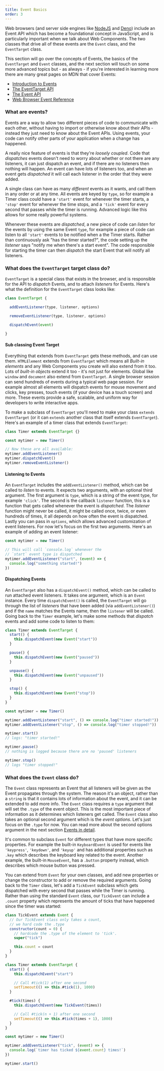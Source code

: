 ```yaml
---
title: Event Basics
order: 3
---
```


Web browsers (and server side engines like [NodeJS][node] and [Deno][deno]) include an Event API which has become a
foundational concept in JavaScript, and is particularly important when we talk about Web Components. The two classes
that drive all of these events are the `Event` class, and the `EventTarget` class.

This section will go over the concepts of Events, the basics of the `EventTarget` and `Event` classes, and the next
section will touch on some more advanced topics but - as always - if you're interested in learning more there are many
great pages on MDN that cover Events:

- [Introduction to Events](https://developer.mozilla.org/en-US/docs/Learn/JavaScript/Building_blocks/Events)
- [The EventTarget API](https://developer.mozilla.org/en-US/docs/Web/API/EventTarget)
- [The Event API](https://developer.mozilla.org/en-US/docs/Web/API/Event)
- [Web Browser Event Reference](https://developer.mozilla.org/en-US/docs/Web/Events)

[node]: https://nodejs.org/en/
[deno]: https://deno.land/

### What are events?

Events are a way to allow two different pieces of code to communicate with each other, without having to import or
otherwise know about their APIs - instead they just need to know about the Event APIs. Using events, your code can
notify other parts of your application when a change has happened.

A really nice feature of events is that they're _loosely coupled_. Code that _dispatches_ events doesn't need to worry
about whether or not there are any listeners, it can just dispatch an event, and if there are no listeners then nothing
will happen. An event can have lots of listeners too, and when an event gets _dispatched_ it will call each listener in
the order that they were added.

A single class can have as many _different_ events as it wants, and call them in any order or at any time. All events
are keyed by `type`, so for example a Timer class could have a `'start'` event for whenever the timer starts, a `'stop'`
event for whenever the time stops, and a `'tick'` event for every second that passes while the timer is running.
Advanced logic like this allows for some really powerful systems.

Whenever these events are _dispatched_, a new piece of code can _listen_ for the events by using the same Event `type`,
for example a piece of code can listen to all `'start'` events to be notified when a the Timer starts. Rather than
continuously ask "has the timer started?", the code setting up the _listener_ says "notify me when there's a start
event". The code responsible for starting the timer can then _dispatch_ the start Event that will notify all listeners.

### What does the `EventTarget` target class do?

`EventTarget` is a special class that exists in the browser, and is responsible for the API to _dispatch_ Events, and to
attach _listeners_ for Events. Here's what the definition for the `EventTarget` class looks like:

```js
class EventTarget {

  addEventListener(type, listener, options)

  removeEventListener(type, listener, options)

  dispatchEvent(event)

}
```

#### Sub classing Event Target

Everything that extends from `EventTarget` gets these methods, and can use them. `HTMLElement` extends from
`EventTarget` which means all _Built-in elements_ and any Web Components you create will also extend from it too. Lots
of _built-in objects_ extend it too - it's not just for elements. Global like `window` and `document` also extend from
`EventTarget`. A single browser session can send hundreds of events during a typical web page session. For example
almost all elements will dispatch events for mouse movement and clicks, key presses, touch events (if your device has a
touch screen) and more. These events provide a safe, scalable, and uniform way for developers to write interactive apps.

To make a subclass of `EventTarget` you'll need to make your class `extends EventTarget` (or it can `extends` another
class that itself extends `EventTarget`). Here's an example of a timer class that extends `EventTarget`:

```js
class Timer extends EventTarget {}

const mytimer = new Timer()

// Now these are all available:
mytimer.addEventListener()
mytimer.dispatchEvent()
mytimer.removeEventListener()
```

#### Listening to Events

An `EventTarget` includes the `addEventListener()` method, which can be called to _listen_ to events. It expects two
arguments, with an optional third argument. The first argument is `type`, which is a string of the event type, for
example `'click'`. The second is the callback `listener` function, this is a function that gets called whenever the
event is _dispatched_. The _listener_ function might never be called, it might be called once, twice, or even hundreds
of times, it all depends on how often the event is dispatched. Lastly you can pass in `options`, which allows advanced
customization of event listeners. For now let's focus on the first two arguments. Here's an example of adding an event
listener:

```js
const mytimer = new Timer()

// This will call `console.log` whenever the
// `start` event type is dispatched
mytimer.addEventListener("start", (event) => {
  console.log("something started!")
})
```

#### Dispatching Events

An `EventTarget` also has a `dispatchEvent()` method, which can be called to run attached event listeners. It takes one
argument, which is an `Event` instance. Every time `dispatchEvent()` is called, the `EventTarget` will go through the
list of _listeners_ that have been added (via `addEventListener()`) and if the `name` matches the Events name, then the
`listener` will be called. Going back to the `Timer` example, let's make some methods that _dispatch_ events and add
some code to listen to them:

```js
class Timer extends EventTarget {
  start() {
    this.dispatchEvent(new Event("start"))
  }

  pause() {
    this.dispatchEvent(new Event("paused"))
  }

  unpause() {
    this.dispatchEvent(new Event("unpaused"))
  }

  stop() {
    this.dispatchEvent(new Event("stop"))
  }
}

const mytimer = new Timer()

mytimer.addEventListener("start", () => console.log("timer started!"))
mytimer.addEventListener("stop", () => console.log("timer stopped!"))

mytimer.start()
// logs: "timer started!"

mytimer.pause()
// nothing is logged because there are no 'paused' listeners

mytimer.stop()
// logs "timer stopped!"
```

### What does the `Event` class do?

The `Event` class represents an Event that all listeners will be given as the Event propagates through the system. The
reason it's an object, rather than a `string` is that it contains lots of information about the event, and it can be
extended to add more info. The `Event` class requires a `type` argument that will set the `.type` of the event object.
This is the most important piece of information as it determines which listeners get called. The `Event` class also
takes an optional second argument which is the _event options_. Let's just focus on the `.type` for now. You can read
more about the second options argument in the next section [Events in detail][events-in-detail].

[events-in-detail]: /learn/javascript/events-in-detail

It's common to subclass `Event` for different types that have more specific properties. For example the built-in
`KeyboardEvent` is used for events like `'keypress'`, `'keydown'`, and `'keyup'` and has additional properties such as
`.key` which describes the keyboard key related to the event. Another example, the built-in `MouseEvent`, has a
`.button` property instead, which describes which mouse button was pressed.

You can extend from `Event` for your own classes, and add new properties or change the constructor to add or remove the
required arguments. Going back to the `Timer` class, let's add a `TickEvent` subclass which gets dispatched with every
second that passes while the Timer is running. Rather than using the standard `Event` class, our `TickEvent` can include
a `.count` property which represents the amount of ticks that have happened since the timer was started:

```js
class TickEvent extends Event {
  // Our TickEvent class only takes a count,
  // we hard code the .type
  constructor(count = 0) {
    // hardcode the .type of the element to 'tick'.
    super("tick")

    this.count = count
  }
}

class Timer extends EventTarget {
  start() {
    this.dispatchEvent("start")

    // Call #tick(1) after one second
    setTimeout(() => this.#tick(1), 1000)
  }

  #tick(times) {
    this.dispatchEvent(new TickEvent(times))

    // Call #tick(n + 1) after one second
    setTimeout(() => this.#tick(times + 1), 1000)
  }
}

const mytimer = new Timer()

mytimer.addEventListener("tick", (event) => {
  console.log(`timer has ticked ${event.count} times!`)
})

mytimer.start()
```
